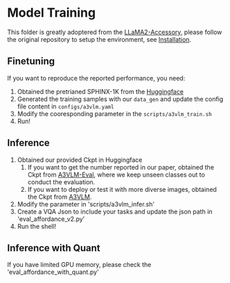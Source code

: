 # Model Training

This folder is greatly adoptered from the [LLaMA2-Accessory](https://github.com/Alpha-VLLM/LLaMA2-Accessory), please follow the original repository to setup the environment, see [Installation](https://llama2-accessory.readthedocs.io/en/latest/install.html).

## Finetuning

If you want to reproduce the reported performance, you need:

1. Obtained the pretrianed SPHINX-1K from the [Huggingface](https://huggingface.co/Alpha-VLLM/LLaMA2-Accessory/tree/main/finetune/mm/SPHINX/SPHINX-1k)
2. Generated the training samples with our `data_gen` and update the config file content in `configs/a3vlm.yaml`
3. Modify the cooresponding parameter in the `scripts/a3vlm_train.sh`
4. Run!

## Inference

1. Obtained our provided Ckpt in Huggingface
    1. If you want to get the number reported in our paper, obtained the Ckpt from [A3VLM-Eval](https://huggingface.co/SiyuanH/A3VLM-Eval/settings), where we keep unseen classes out to conduct the evaluation.
    2. If you want to deploy or test it with more diverse images, obtained the Ckpt from [A3VLM](https://huggingface.co/SiyuanH/A3VLM).
2. Modify the parameter in 'scripts/a3vlm_infer.sh'
3. Create a VQA Json to include your tasks and update the json path in 'eval_affordance_v2.py'
4. Run the shell!

## Inference with Quant

If you have limited GPU memory, please check the 'eval_affordance_with_quant.py'

